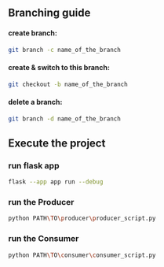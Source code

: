 <!-- github command -->
## Branching guide

#### create branch:
```bash
git branch -c name_of_the_branch
```
#### create & switch to this branch:
```bash
git checkout -b name_of_the_branch
```
#### delete a branch:
```bash
git branch -d name_of_the_branch
```
<!-- How to run the project -->
## Execute the project

### run flask app
```bash
flask --app app run --debug
```
### run the Producer
```bash
python PATH\TO\producer\producer_script.py
```
### run the Consumer
```bash
python PATH\TO\consumer\consumer_script.py
```
<!-- close github command -->